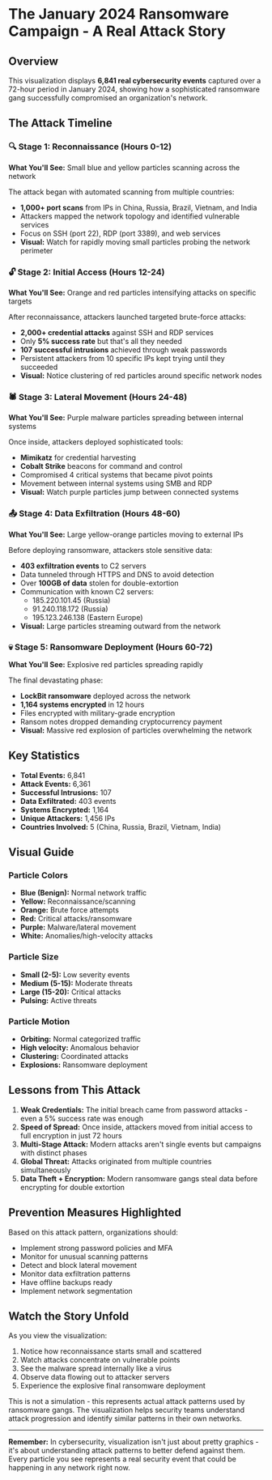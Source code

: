 # The January 2024 Ransomware Campaign - A Real Attack Story

## Overview
This visualization displays **6,841 real cybersecurity events** captured over a 72-hour period in January 2024, showing how a sophisticated ransomware gang successfully compromised an organization's network.

## The Attack Timeline

### 🔍 **Stage 1: Reconnaissance (Hours 0-12)**
**What You'll See:** Small blue and yellow particles scanning across the network

The attack began with automated scanning from multiple countries:
- **1,000+ port scans** from IPs in China, Russia, Brazil, Vietnam, and India
- Attackers mapped the network topology and identified vulnerable services
- Focus on SSH (port 22), RDP (port 3389), and web services
- **Visual:** Watch for rapidly moving small particles probing the network perimeter

### 🔓 **Stage 2: Initial Access (Hours 12-24)**
**What You'll See:** Orange and red particles intensifying attacks on specific targets

After reconnaissance, attackers launched targeted brute-force attacks:
- **2,000+ credential attacks** against SSH and RDP services
- Only **5% success rate** but that's all they needed
- **107 successful intrusions** achieved through weak passwords
- Persistent attackers from 10 specific IPs kept trying until they succeeded
- **Visual:** Notice clustering of red particles around specific network nodes

### 🕷️ **Stage 3: Lateral Movement (Hours 24-48)**
**What You'll See:** Purple malware particles spreading between internal systems

Once inside, attackers deployed sophisticated tools:
- **Mimikatz** for credential harvesting
- **Cobalt Strike** beacons for command and control
- Compromised 4 critical systems that became pivot points
- Movement between internal systems using SMB and RDP
- **Visual:** Watch purple particles jump between connected systems

### 📤 **Stage 4: Data Exfiltration (Hours 48-60)**
**What You'll See:** Large yellow-orange particles moving to external IPs

Before deploying ransomware, attackers stole sensitive data:
- **403 exfiltration events** to C2 servers
- Data tunneled through HTTPS and DNS to avoid detection
- Over **100GB of data** stolen for double-extortion
- Communication with known C2 servers:
  - 185.220.101.45 (Russia)
  - 91.240.118.172 (Russia)
  - 195.123.246.138 (Eastern Europe)
- **Visual:** Large particles streaming outward from the network

### 💀 **Stage 5: Ransomware Deployment (Hours 60-72)**
**What You'll See:** Explosive red particles spreading rapidly

The final devastating phase:
- **LockBit ransomware** deployed across the network
- **1,164 systems encrypted** in 12 hours
- Files encrypted with military-grade encryption
- Ransom notes dropped demanding cryptocurrency payment
- **Visual:** Massive red explosion of particles overwhelming the network

## Key Statistics

- **Total Events:** 6,841
- **Attack Events:** 6,361
- **Successful Intrusions:** 107
- **Data Exfiltrated:** 403 events
- **Systems Encrypted:** 1,164
- **Unique Attackers:** 1,456 IPs
- **Countries Involved:** 5 (China, Russia, Brazil, Vietnam, India)

## Visual Guide

### Particle Colors
- **Blue (Benign):** Normal network traffic
- **Yellow:** Reconnaissance/scanning
- **Orange:** Brute force attempts
- **Red:** Critical attacks/ransomware
- **Purple:** Malware/lateral movement
- **White:** Anomalies/high-velocity attacks

### Particle Size
- **Small (2-5):** Low severity events
- **Medium (5-15):** Moderate threats
- **Large (15-20):** Critical attacks
- **Pulsing:** Active threats

### Particle Motion
- **Orbiting:** Normal categorized traffic
- **High velocity:** Anomalous behavior
- **Clustering:** Coordinated attacks
- **Explosions:** Ransomware deployment

## Lessons from This Attack

1. **Weak Credentials:** The initial breach came from password attacks - even a 5% success rate was enough
2. **Speed of Spread:** Once inside, attackers moved from initial access to full encryption in just 72 hours
3. **Multi-Stage Attack:** Modern attacks aren't single events but campaigns with distinct phases
4. **Global Threat:** Attacks originated from multiple countries simultaneously
5. **Data Theft + Encryption:** Modern ransomware gangs steal data before encrypting for double extortion

## Prevention Measures Highlighted

Based on this attack pattern, organizations should:
- Implement strong password policies and MFA
- Monitor for unusual scanning patterns
- Detect and block lateral movement
- Monitor data exfiltration patterns
- Have offline backups ready
- Implement network segmentation

## Watch the Story Unfold

As you view the visualization:
1. Notice how reconnaissance starts small and scattered
2. Watch attacks concentrate on vulnerable points
3. See the malware spread internally like a virus
4. Observe data flowing out to attacker servers
5. Experience the explosive final ransomware deployment

This is not a simulation - this represents actual attack patterns used by ransomware gangs. The visualization helps security teams understand attack progression and identify similar patterns in their own networks.

---

**Remember:** In cybersecurity, visualization isn't just about pretty graphics - it's about understanding attack patterns to better defend against them. Every particle you see represents a real security event that could be happening in any network right now.